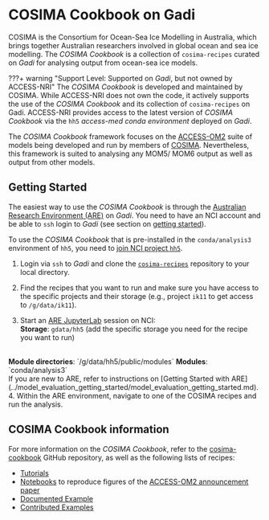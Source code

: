 # COSIMA Cookbook on Gadi


COSIMA is the Consortium for Ocean-Sea Ice Modelling in Australia, which brings together Australian researchers involved in global ocean and sea ice modelling. The <i>COSIMA Cookbook</i> is a collection of `cosima-recipes` curated on <i>Gadi</i> for analysing output from ocean-sea ice models.

???+ warning "Support Level: Supported on <i>Gadi</i>, but not owned by ACCESS-NRI"
    <!-- Who develped the tool? -->
    The <i>COSIMA Cookbook</i> is developed and maintained by COSIMA. While ACCESS-NRI does not own the code, it actively supports the use of the <i>COSIMA Cookbook</i> and its collection of `cosima-recipes` on Gadi. 
    ACCESS-NRI provides access to the latest version of <i>COSIMA Cookbook</i> via the `hh5` <i>access-med conda environment</i> deployed on <i>Gadi</i>.

 The <i>COSIMA Cookbook</i> framework focuses on the [ACCESS-OM2](../../models/configurations/access-om.md) suite of models being developed and run by members of <a href="http://cosima.org.au/" target="_blank">COSIMA</a>. Nevertheless, this framework is suited to analysing any MOM5/ MOM6 output as well as output from other models.

## Getting Started

The easiest way to use the <i>COSIMA Cookbook</i> is through the <a href="https://are.nci.org.au" target="_blank">Australian Research Environment (ARE)</a> on <i>Gadi</i>. You need to have an NCI account and be able to `ssh` login to <i>Gadi</i> (see section on [getting started](../../getting_started/index.md)).

To use the <i>COSIMA Cookbook</i> that is pre-installed in the `conda/analysis3` environment of `hh5`, you need to <a href="https://my.nci.org.au/mancini/project/hh5" target="_blank">join NCI project `hh5`</a>.

1. Login  via `ssh` to <i>Gadi</i> and clone the <a href="https://github.com/COSIMA/cosima-recipes" target="_blank"><code>cosima-recipes</code></a> repository to your local directory.  

2. Find the recipes that you want to run and make sure you have access to the specific projects and their storage (e.g., project `ik11` to get access to `/g/data/ik11`).

3. Start an <a href="https://are.nci.org.au" target="_blank">ARE JupyterLab</a> session on NCI:  
  <b>Storage</b>: `gdata/hh5` (add the specific storage you need for the recipe you want to run)
  <br>
  <b>Module directories</b>: `/g/data/hh5/public/modules`  
  <b>Modules</b>: `conda/analysis3`
  <br>
  If you are new to ARE, refer to instructions on [Getting Started with ARE](../model_evaluation_getting_started/model_evaluation_getting_started.md).
4. Within the ARE environment, navigate to one of the COSIMA recipes and run the analysis.

## COSIMA Cookbook information

For more information on the <i>COSIMA Cookbook</i>, refer to the <a href="https://github.com/COSIMA/cosima-cookbook" target="_blank">cosima-cookbook</a> GitHub repository, as well as the following lists of recipes:

- <a href="https://github.com/COSIMA/cosima-recipes/tree/main/Tutorials" target="_blank">Tutorials</a>
- <a href="https://github.com/COSIMA/cosima-recipes/tree/main/ACCESS-OM2-GMD-Paper-Figs" target="_blank">Notebooks</a> to reproduce figures of the <a href="https://gmd.copernicus.org/articles/13/401/2020/" target="_blank">ACCESS-OM2 announcement paper</a>
- <a href="https://github.com/COSIMA/cosima-recipes/tree/main/DocumentedExamples" target="_blank">Documented Example</a>
- <a href="https://github.com/COSIMA/cosima-recipes/tree/main/ContributedExamples" target="_blank">Contributed Examples</a>

